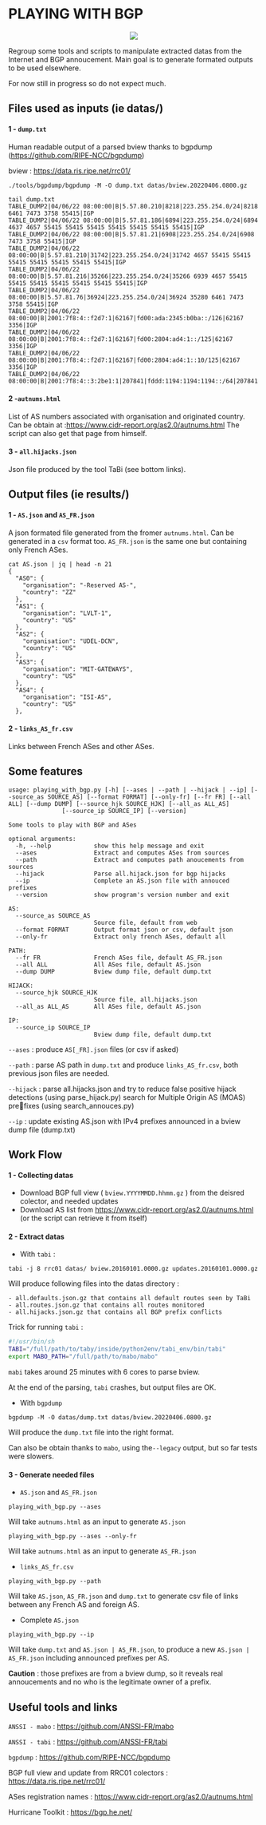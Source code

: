 # PLAYING WITH BGP


<p align="center">
  <img src="img/meme.jpg" />
</p>


Regroup some tools and scripts to manipulate extracted datas from the Internet and BGP annoucement.
Main goal is to generate formated outputs to be used elsewhere.

For now still in progress so do not expect much.


## Files used as inputs (ie datas/)

#### 1 - `dump.txt`

Human readable output of a parsed bview thanks to bgpdump (https://github.com/RIPE-NCC/bgpdump)

bview : https://data.ris.ripe.net/rrc01/


```
./tools/bgpdump/bgpdump -M -O dump.txt datas/bview.20220406.0800.gz

tail dump.txt
TABLE_DUMP2|04/06/22 08:00:00|B|5.57.80.210|8218|223.255.254.0/24|8218 6461 7473 3758 55415|IGP
TABLE_DUMP2|04/06/22 08:00:00|B|5.57.81.186|6894|223.255.254.0/24|6894 4637 4657 55415 55415 55415 55415 55415 55415 55415|IGP
TABLE_DUMP2|04/06/22 08:00:00|B|5.57.81.21|6908|223.255.254.0/24|6908 7473 3758 55415|IGP
TABLE_DUMP2|04/06/22 08:00:00|B|5.57.81.210|31742|223.255.254.0/24|31742 4657 55415 55415 55415 55415 55415 55415 55415|IGP
TABLE_DUMP2|04/06/22 08:00:00|B|5.57.81.216|35266|223.255.254.0/24|35266 6939 4657 55415 55415 55415 55415 55415 55415 55415|IGP
TABLE_DUMP2|04/06/22 08:00:00|B|5.57.81.76|36924|223.255.254.0/24|36924 35280 6461 7473 3758 55415|IGP
TABLE_DUMP2|04/06/22 08:00:00|B|2001:7f8:4::f2d7:1|62167|fd00:ada:2345:b0ba::/126|62167 3356|IGP
TABLE_DUMP2|04/06/22 08:00:00|B|2001:7f8:4::f2d7:1|62167|fd00:2804:ad4:1::/125|62167 3356|IGP
TABLE_DUMP2|04/06/22 08:00:00|B|2001:7f8:4::f2d7:1|62167|fd00:2804:ad4:1::10/125|62167 3356|IGP
TABLE_DUMP2|04/06/22 08:00:00|B|2001:7f8:4::3:2be1:1|207841|fddd:1194:1194:1194::/64|207841|INCOMPLETE

```

#### 2 -`autnums.html`

List of AS numbers associated with organisation and originated country.
Can be obtain at :https://www.cidr-report.org/as2.0/autnums.html
The script can also get that page from himself.


#### 3 - `all.hijacks.json`

Json file produced by the tool TaBi (see bottom links).


## Output files (ie results/)

#### 1 - `AS.json` and `AS_FR.json`

A json formated file generated from the fromer `autnums.html`. Can be generated in a `csv` format too.
`AS_FR.json` is the same one but containing only French ASes.

```
cat AS.json | jq | head -n 21
{
  "AS0": {
    "organisation": "-Reserved AS-",
    "country": "ZZ"
  },
  "AS1": {
    "organisation": "LVLT-1",
    "country": "US"
  },
  "AS2": {
    "organisation": "UDEL-DCN",
    "country": "US"
  },
  "AS3": {
    "organisation": "MIT-GATEWAYS",
    "country": "US"
  },
  "AS4": {
    "organisation": "ISI-AS",
    "country": "US"
  },
  ```

#### 2 - `links_AS_fr.csv`

Links between French ASes and other ASes.

## Some features

```
usage: playing_with_bgp.py [-h] [--ases | --path | --hijack | --ip] [--source_as SOURCE_AS] [--format FORMAT] [--only-fr] [--fr FR] [--all ALL] [--dump DUMP] [--source_hjk SOURCE_HJK] [--all_as ALL_AS]
               [--source_ip SOURCE_IP] [--version]

Some tools to play with BGP and ASes

optional arguments:
  -h, --help            show this help message and exit
  --ases                Extract and computes ASes from sources
  --path                Extract and computes path anoucements from sources
  --hijack              Parse all.hijack.json for bgp hijacks
  --ip                  Complete an AS.json file with annouced prefixes
  --version             show program's version number and exit

AS:
  --source_as SOURCE_AS
                        Source file, default from web
  --format FORMAT       Output format json or csv, default json
  --only-fr             Extract only french ASes, default all

PATH:
  --fr FR               French ASes file, default AS_FR.json
  --all ALL             All ASes file, default AS.json
  --dump DUMP           Bview dump file, default dump.txt

HIJACK:
  --source_hjk SOURCE_HJK
                        Source file, all.hijacks.json
  --all_as ALL_AS       All ASes file, default AS.json

IP:
  --source_ip SOURCE_IP
                        Bview dump file, default dump.txt
  ```

  `--ases` : produce `AS[_FR].json` files (or csv if asked)

  `--path` : parse AS path in `dump.txt` and produce `links_AS_fr.csv`, both previous json files are needed.

  `--hijack` : parse all.hijacks.json and try to reduce false positive hijack detections (using parse_hijack.py)
              search for Multiple Origin AS (MOAS) prefixes (using search_annouces.py)

  `--ip` : update existing AS.json with IPv4 prefixes announced in a bview dump file (dump.txt)


## Work Flow

#### 1 - Collecting datas

- Download BGP full view ( `bview.YYYYMMDD.hhmm.gz` ) from the deisred colector, and needed updates
- Download AS list from https://www.cidr-report.org/as2.0/autnums.html (or the script can retrieve it from itself)

#### 2 - Extract datas

- With `tabi` :

`tabi -j 8 rrc01 datas/ bview.20160101.0000.gz updates.20160101.0000.gz`

Will produce following files into the datas directory :

    - all.defaults.json.gz that contains all default routes seen by TaBi
    - all.routes.json.gz that contains all routes monitored
    - all.hijacks.json.gz that contains all BGP prefix conflicts

Trick for running `tabi` :
```bash
#!/usr/bin/sh
TABI="/full/path/to/taby/inside/python2env/tabi_env/bin/tabi"
export MABO_PATH="/full/path/to/mabo/mabo"
```
`mabi` takes around 25 minutes with 6 cores to parse bview.

At the end of the parsing, `tabi` crashes, but output files are OK.


- With `bgpdump`

`bgpdump -M -O datas/dump.txt datas/bview.20220406.0800.gz`

Will produce the `dump.txt` file into the right format.

Can also be obtain thanks to `mabo`, using the`--legacy` output, but so far tests were slowers.


#### 3 - Generate needed files

- `AS.json` and `AS_FR.json`

`playing_with_bgp.py --ases`

Will take `autnums.html` as an input to generate `AS.json`

`playing_with_bgp.py --ases --only-fr`

Will take `autnums.html` as an input to generate `AS_FR.json`


- `links_AS_fr.csv`

`playing_with_bgp.py --path`

Will take `AS.json`, `AS_FR.json` and `dump.txt` to generate csv file of links between any French AS and foreign AS.

- Complete `AS.json`

`playing_with_bgp.py --ip`

Will take `dump.txt` and `AS.json | AS_FR.json`, to produce a new `AS.json | AS_FR.json` including announced prefixes per AS.

**Caution** : those prefixes are from a bview dump, so it reveals real annoucements and no who is the legitimate owner of a prefix.



## Useful tools and links

  `ANSSI - mabo` : https://github.com/ANSSI-FR/mabo

  `ANSSI - tabi` : https://github.com/ANSSI-FR/tabi

  `bgpdump` : https://github.com/RIPE-NCC/bgpdump

  BGP full view and update from RRC01 colectors : https://data.ris.ripe.net/rrc01/

  ASes registration names : https://www.cidr-report.org/as2.0/autnums.html

  Hurricane Toolkit : https://bgp.he.net/
